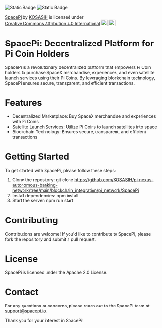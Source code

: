 ![Static Badge](https://img.shields.io/badge/SpacePi-%F0%9F%9A%80-white)
![Static Badge](https://img.shields.io/badge/%F0%9F%A4%96-PiNexus-gold)

<p xmlns:cc="http://creativecommons.org/ns#" xmlns:dct="http://purl.org/dc/terms/"><a property="dct:title" rel="cc:attributionURL" href="https://github.com/KOSASIH/pi-nexus-autonomous-banking-network/tree/main/blockchain_integration/pi_network/SpacePi">SpacePi</a> by <a rel="cc:attributionURL dct:creator" property="cc:attributionName" href="https://www.linkedin.com/in/kosasih-81b46b5a?trk=contact-info">KOSASIH</a> is licensed under <a href="https://creativecommons.org/licenses/by/4.0/?ref=chooser-v1" target="_blank" rel="license noopener noreferrer" style="display:inline-block;">Creative Commons Attribution 4.0 International<img style="height:22px!important;margin-left:3px;vertical-align:text-bottom;" src="https://mirrors.creativecommons.org/presskit/icons/cc.svg?ref=chooser-v1" alt=""><img style="height:22px!important;margin-left:3px;vertical-align:text-bottom;" src="https://mirrors.creativecommons.org/presskit/icons/by.svg?ref=chooser-v1" alt=""></a></p>

# SpacePi: Decentralized Platform for Pi Coin Holders

SpacePi is a revolutionary decentralized platform that empowers Pi Coin holders to purchase SpaceX merchandise, experiences, and even satellite launch services using their Pi Coins. By leveraging blockchain technology, SpacePi ensures secure, transparent, and efficient transactions.

# Features

- Decentralized Marketplace: Buy SpaceX merchandise and experiences with Pi Coins
- Satellite Launch Services: Utilize Pi Coins to launch satellites into space
- Blockchain Technology: Ensures secure, transparent, and efficient transactions

# Getting Started

To get started with SpacePi, please follow these steps:

1. Clone the repository: git clone https://github.com/KOSASIH/pi-nexus-autonomous-banking-network/tree/main/blockchain_integration/pi_network/SpacePi
2. Install dependencies: npm install
3. Start the server: npm run start

# Contributing

Contributions are welcome! If you'd like to contribute to SpacePi, please fork the repository and submit a pull request.

# License

SpacePi is licensed under the Apache 2.0 License.

# Contact

For any questions or concerns, please reach out to the SpacePi team at [support@spacepi.io](mailto:support@spacepi.io).

Thank you for your interest in SpacePi!
